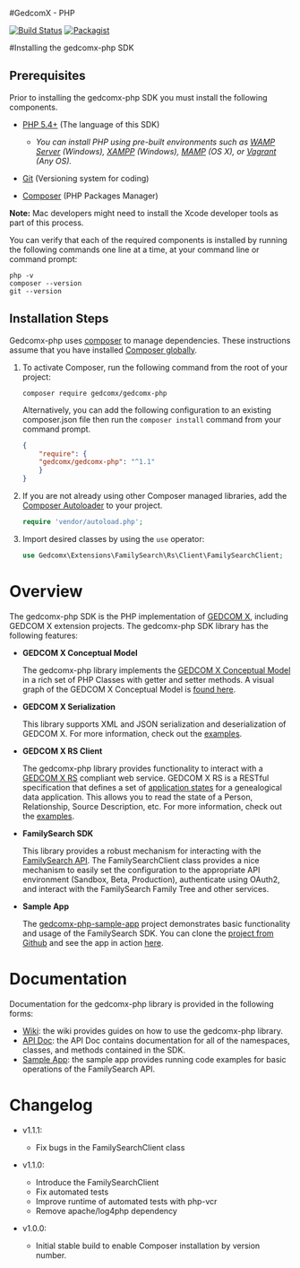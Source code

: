 #GedcomX - PHP

[![Build Status](https://travis-ci.org/FamilySearch/gedcomx-php.svg?branch=master)](https://travis-ci.org/FamilySearch/gedcomx-php) [![Packagist](https://img.shields.io/packagist/v/gedcomx/gedcomx-php.svg)](https://packagist.org/packages/gedcomx/gedcomx-php)

#Installing the gedcomx-php SDK
## Prerequisites

Prior to installing the gedcomx-php SDK you must install the following components.

* [PHP 5.4+](http://php.net/manual/en/install.php) (The language of this SDK)
  * *You can install PHP using pre-built environments such as [WAMP Server](http://www.wampserver.com/) (Windows), [XAMPP](https://www.apachefriends.org/) (Windows), [MAMP](https://www.mamp.info/) (OS X), or [Vagrant](http://vagrantup.com/) (Any OS).*

* [Git](http://git-scm.com/downloads) (Versioning system for coding)
* [Composer](https://getcomposer.org/doc/00-intro.md) (PHP Packages Manager)

**Note:** Mac developers might need to install the Xcode developer tools as part of this process.

You can verify that each of the required components is installed by running the following commands one line at a time, at your command line or command prompt:
```
php -v
composer --version
git --version
```

## Installation Steps

Gedcomx-php uses [composer](https://getcomposer.org) to manage dependencies. These instructions assume that you have installed [Composer globally](https://getcomposer.org/doc/00-intro.md#globally). 

1.  To activate Composer, run the following command from the root of your project:

    ```
    composer require gedcomx/gedcomx-php
    ```

    Alternatively, you can add the following configuration to an existing composer.json file then run the `composer install` command from your command prompt.

    ```json
    {
        "require": {
        "gedcomx/gedcomx-php": "^1.1"
        }
    }
    ```

2. If you are not already using other Composer managed libraries, add the [Composer Autoloader](https://getcomposer.org/doc/01-basic-usage.md#autoloading) to your project.

    ```php
    require 'vendor/autoload.php';
    ```

3. Import desired classes by using the `use` operator:

    ```php
    use Gedcomx\Extensions\FamilySearch\Rs\Client\FamilySearchClient;
    ```

# Overview

The gedcomx-php SDK is the PHP implementation of [GEDCOM X](http://www.gedcomx.org), including GEDCOM X extension projects. The gedcomx-php SDK library has the following features:

* **GEDCOM X Conceptual Model**
  
  The gedcomx-php library implements the [GEDCOM X Conceptual Model](https://github.com/FamilySearch/gedcomx/blob/master/specifications/conceptual-model-specification.md) in a rich set of PHP Classes with getter and setter methods. A visual graph of the GEDCOM X Conceptual Model is [found here](https://github.com/FamilySearch/gedcomx/blob/master/specifications/support/conceptual-model-graph.pdf).

* **GEDCOM X Serialization**

  This library supports XML and JSON serialization and deserialization of GEDCOM X. For more information, check out the [examples](https://github.com/FamilySearch/gedcomx-php/wiki/GEDCOM-X-Serialization). 

* **GEDCOM X RS Client**
  
  The gedcomx-php library provides functionality to interact with a [GEDCOM X RS](https://github.com/FamilySearch/gedcomx-rs/blob/master/specifications/rs-specification.md) compliant web service. GEDCOM X RS is a RESTful specification that defines a set of [application states](https://github.com/FamilySearch/gedcomx-rs/blob/master/specifications/rs-specification.md#4-application-states) for a genealogical data application. This allows you to read the state of a Person, Relationship, Source Description, etc. For more information, check out the [examples](https://github.com/FamilySearch/gedcomx-php/wiki/Accessing-a-GEDCOM-X-RS-API).

* **FamilySearch SDK**
  
  This library provides a robust mechanism for interacting with the [FamilySearch API](https://familysearch.org/developers/). The FamilySearchClient class provides a nice mechanism to easily set the configuration to the appropriate API environment (Sandbox, Beta, Production), authenticate using OAuth2, and interact with the FamilySearch Family Tree and other services.

* **Sample App**

  The [gedcomx-php-sample-app](https://github.com/FamilySearch/gedcomx-php-sample-app) project demonstrates basic functionality and usage of the FamilySearch SDK. You can clone the [project from Github](https://github.com/FamilySearch/gedcomx-php-sample-app) and see the app in action [here](http://gedcomx-php-sample-app.herokuapp.com).

# Documentation

Documentation for the gedcomx-php library is provided in the following forms:

* [Wiki](https://github.com/FamilySearch/gedcomx-php/wiki): the wiki provides guides on how to use the gedcomx-php library.
* [API Doc](http://familysearch.github.io/gedcomx-php/docs/index.html): the API Doc contains documentation for all of the namespaces, classes, and methods contained in the SDK.
* [Sample App](https://github.com/FamilySearch/gedcomx-php-sample-app): the sample app provides running code examples for basic operations of the FamilySearch API.

# Changelog

* v1.1.1: 
  * Fix bugs in the FamilySearchClient class

* v1.1.0: 
  * Introduce the FamilySearchClient
  * Fix automated tests
  * Improve runtime of automated tests with php-vcr
  * Remove apache/log4php dependency

* v1.0.0:
  * Initial stable build to enable Composer installation by version number.
